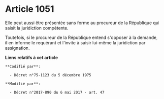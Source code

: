 # Article 1051

Elle peut aussi être présentée sans forme au procureur de la République qui saisit la juridiction compétente.

Toutefois, si le procureur de la République entend s'opposer à la demande, il en informe le requérant et l'invite à saisir
lui-même la juridiction par assignation.

**Liens relatifs à cet article**

	**Codifié par**:

	  - Décret n°75-1123 du 5 décembre 1975

	**Modifié par**:

	  - Décret n°2017-890 du 6 mai 2017 - art. 47
